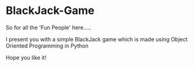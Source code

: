 # BlackJack-Game

So for all the 'Fun People' here.....

I present you with a simple BlackJack game which is made using Object Oriented Programming in Python

Hope you like it!
